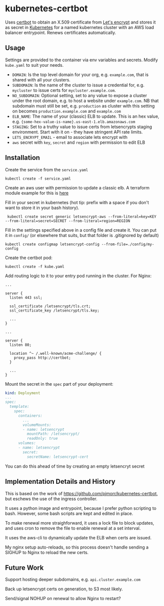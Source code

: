 # kubernetes-certbot

Uses [certbot][certbot] to obtain an X.509 certificate from [Let's encrypt][letsencrypt] and stores it as secret in
[Kubernetes][kubernetes] for a named kubernetes cluster with an AWS load balancer entrypoint. Renews certificates
automatically.

## Usage

Settings are provided to the container via env variables and secrets. Modify `kube.yaml` to suit your needs.

- `DOMAIN`: Is the top level domain for your org, e.g. `example.com`, that is shared with all your clusters.
- `SUBDOMAIN`: Is the name of the cluster to issue a credential for, e.g. `mycluster` to issue certs for `mycluster.example.com`.
- `NO_SUBDOMAIN`: Optional setting, set to any value to expose a cluster under the root domain, e.g. to host a website under `example.com`.
  NB that subdomain must still be set, e.g. `production` as cluster with this setting on becomes `production.example.com` and `example.com`
- `ELB_NAME`: The name of your (classic) ELB to update. This is an hex value, e.g. `{some-hex-value-is-name}.us-east-1.elb.amazonaws.com`
- `STAGING`: Set to a truthy value to issue certs from letsencrypts staging environment. Start with it on - they have stringent API rate limits.
- `LETS_ENCRYPT_EMAIL` - email to associate lets encrypt with
- `aws` secret with `key`, `secret` and `region` with permission to edit ELB


## Installation

Create the service from the `service.yaml`
```
kubectl create -f service.yaml
```

Create an aws user with permission to update a classic elb. A terraform module example for this is [here](examples/letsencrypt.tf)

Fill in your secret in kubernetes (hot tip: prefix with a space if you don't want to store it in your bash history).

```
 kubectl create secret generic letsencrypt-aws --from-literal=key=KEY --from-literal=secret=SECRET --from-literal=region=REGION
```

Fill in the settings specified above in a config file and create it.
You can put it in `config/` (or elsewhere that suits, but that folder is .gitignored by default)
```
kubectl create configmap letsencrypt-config --from-file=./config/my-config
```


Create the certbot pod:

```
kubectl create -f kube.yaml
```

Add routing logic to it to your entry pod running in the cluster. For Nginx:

```
...

server {
  listen 443 ssl;

  ssl_certificate /letsencrypt/tls.crt;
  ssl_certificate_key /letsencrypt/tls.key;

  ...
}

...

server {
  listen 80;

  location ^~ /.well-known/acme-challenge/ {
    proxy_pass http://certbot;
  }

  ...
}
```

Mount the secret in the `spec` part of your deployment:
```yaml
kind: Deployment
...
spec:
  template:
    spec:
      containers:
        ...
        volumeMounts:
        - name: letsencrypt
          mountPath: /letsencrypt/
          readOnly: true
      volumes:
      - name: letsencrypt
        secret:
          secretName: letsencrypt-cert
```

You can do this ahead of time by creating an empty letsencryt secret

## Implementation Details and History

This is based on the work of https://github.com/pjmorr/kubernetes-certbot, but eschews the use
of the ingress controller.

It uses a python image and entrypoint, because I prefer python scripting to bash. However,
some bash scripts are kept and edited in place.

To make renewal more straighforward, it uses a lock file to block updates,
and uses cron to remove the file to enable renewal at a set interval.

It uses the aws-cli to dynamically update the ELB when certs are issued.

My nginx setup auto-reloads, so this process doesn't handle sending a SIGHUP to Nginx
to reload the new certs.

## Future Work

Support hosting deeper subdomains, e.g. `api.cluster.example.com`

Back up letsencrypt certs on generation, to S3 most likely.

Send/signal NOHUP on renewal to allow Nginx to restart?

[letsencrypt]: https://letsencrypt.org/
[certbot]: https://github.com/certbot/certbot
[kubernetes]: http://kubernetes.io/
[nginx]: https://nginx.org/
[kubedns]: https://github.com/kubernetes/kubernetes/tree/master/build/kube-dns
